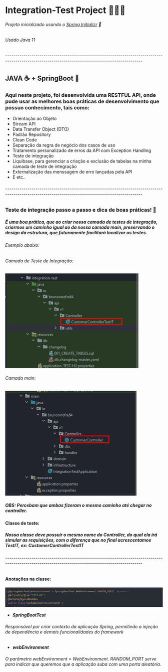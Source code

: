# Integration-Test Project 👨🏻‍💻
###### Projeto inicializado usando o [Spring Initializr](https://start.spring.io/) 🍃
###### Usado Java 11
###### --------------------------------------------------------------------------------------------------------------------------------------------------
## JAVA ☕ + SpringBoot 🍃
### Aqui neste projeto, foi desenvolvida uma RESTFUL API, onde pude usar as melhores boas práticas de desenvolvimento que possuo conhecimento, tais como:

* Orientação ao Objeto
* Stream API
* Data Transfer Object (DTO)
* Padrão Repository
* Clean Code
* Separação da regra de negócio dos casos de uso
* Tratamento personalizado de erros da API com Exception Handling
* Teste de integração
* Liquibase, para gerenciar a criação e exclusão de tabelas na minha camada de teste de integração
* Externalização das menssagem de erro lançadas pela API
* E etc..
###### --------------------------------------------------------------------------------------------------------------------------------------------------
### Teste de integração passo a passo e dica de boas práticas! 📝

##### É uma boa prática, que ao criar nossa camada de testes de integração, criarmos um caminho igual ao da nossa camada *****main*****, preservando o design da estrutura, que futuramente facilitará localizar os testes.
###### Exemplo abaixo:
###### Camada de Teste de Integração:

![Camada de teste de integração](images/integracao.jpg)

###### Camada main:

![Camada main](images/mainn.jpg)

##### OBS: Percebam que ambas fizeram o mesmo caminho até chegar no controller.


#### ****Classe de teste:****
##### Nossa classe deve possuir o mesmo nome do Controller, do qual ela irá simular as requisições, com a diferença que no final acrescentamos *****TestIT*****, ex: ******CustomerControllerTestIT******
###### --------------------------------------------------------------------------------------------------------------------------------------------------

#### Anotações na classe:

![Camada main](images/anotacoes.jpg)

* *****SpringBootTest*****
###### Responsável por criar contexto da aplicação Spring, permitindo a injeção de dependência e demais funcionalidades do framework
* *****webEnvironment*****
###### O parâmetro webEnvironment = WebEnvironment. RANDOM_PORT serve para indicar que queremos que a aplicação suba com uma porta aleatória.







 
